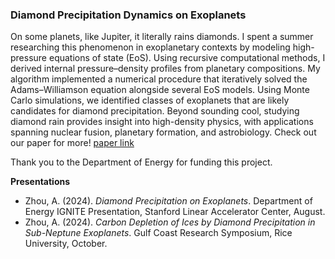 ### Diamond Precipitation Dynamics on Exoplanets

On some planets, like Jupiter, it literally rains diamonds.
  I spent a summer researching this phenomenon in exoplanetary contexts by modeling high-pressure equations of state (EoS).
  Using recursive computational methods, I derived internal pressure–density profiles from planetary compositions.
  My algorithm implemented a numerical procedure that iteratively solved the Adams–Williamson equation alongside several EoS models. 
  Using Monte Carlo simulations, we identified classes of exoplanets that are likely candidates for diamond precipitation.
  Beyond sounding cool, studying diamond rain provides insight into high-density physics, with applications spanning nuclear fusion, planetary formation, and astrobiology.
  Check out our paper for more! [paper link](https://example.com)

Thank you to the Department of Energy for funding this project.

**Presentations**  
- Zhou, A. (2024). *Diamond Precipitation on Exoplanets*. Department of Energy IGNITE Presentation, Stanford Linear Accelerator Center, August.  
- Zhou, A. (2024). *Carbon Depletion of Ices by Diamond Precipitation in Sub-Neptune Exoplanets*. Gulf Coast Research Symposium, Rice University, October.
